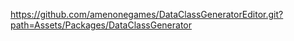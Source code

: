 https://github.com/amenonegames/DataClassGeneratorEditor.git?path=Assets/Packages/DataClassGenerator
